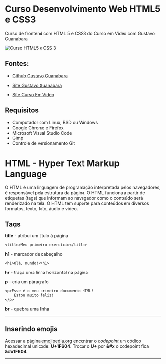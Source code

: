 # Curso Desenvolvimento Web HTML5 e CSS3 
Curso de frontend com HTML 5 e CSS3 do Curso em Video com Gustavo Guanabara

![Curso HTML5 e CSS 3](https://img-c.udemycdn.com/course/750x422/5206962_8bf4.jpg)

## Fontes:

* [Github Gustavo Guanabara](https://github.com/gustavoguanbara/)

* [Site Gustavo Guanabara](https://gustavoguanabara.guithub.io)

* [Site Curso Em Video](https://www.cursoemvideo.com)

## Requisitos
* Computador com Linux, BSD ou Windows
* Google Chrome e Firefox
* Microsoft Visual Studio Code
* Gimp
* Controle de versionamento Git

# HTML - Hyper Text Markup Language
O HTML é uma linguagem de programação interpretada pelos navegadores, é responsável pela estrutura da página.
O HTML funciona a partir de etiquetas (tags) que informam ao navegador como o conteúdo será renderizado na tela.
O HTML tem suporte para conteúdos em diversos formatos, texto, foto, áudio e video.

## Tags

**title** - atribui um título à página

    <title>Meu primeiro exercício</title>

**h1** - marcador de cabeçalho

    <h1>Olá, mundo!</h1>

**hr** - traça uma linha horizontal na página

**p** - cria um páragrafo

    <p>Esse é o meu primeiro documento HTML!
        Estou muito feliz!
    </p>

**br** - quebra uma linha

----
## Inserindo emojis
Acessar a página [emojipedia.org](https://www.emojipedia.org) encontrar o *codepoint* um códico hexadecimal unicode: **U+1F604**.
Trocar o **U+** por **&#x** o codepoint fica **&#x1F604** 

---